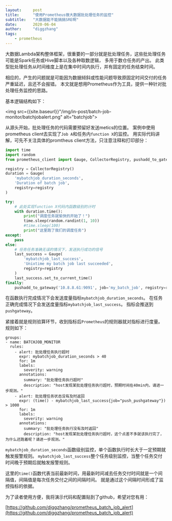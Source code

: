 ```yaml
---
layout:     post
title:      "使用Prometheus做大数据批处理任务的监控"
subtitle:   "大数据能不能搞搞SRE啊"
date:       2020-06-04
author:     "diggzhang"
tags:
    - prometheus
---
```


大数据Lambda架构整体框架，很重要的一部分就是批处理任务，这些批处理任务可能是Spark任务或Hive脚本以及各种取数逻辑，
多用于数仓任务的产出。
此类型批处理任务从时间维度上是在集中时间内执行，并有固定的任务结束时间。

相应的，产生的问题就是可能因为数据倾斜或性能问题导致原固定时间交付的任务严重延迟，且还不会报错。
本文就是想用Prometheus作为工具，提供一种针对批处理任务监控的思路。

基本逻辑结构如下：

<img src={{site.baseurl}}"/img/in-post/batch-job-monitor/batchjobalert.png" alt="batchjob">


从源头开始，批处理任务的代码需要预留好发送metics的位置。
案例中使用prometheus client去实现了`Job A`和任务内`function X`的监控。
用实际代码讲解，可先不关注具体的promtheus client方法，只注意注释和打印部分：

```python
import time
import random
from prometheus_client import Gauge, CollectorRegistry, pushadd_to_gateway

registry = CollectorRegistry()
duration = Gauge(
    'mybatchjob_duration_seconds',
    'Duration of batch job',
    registry=registry
)

try:
    # 此处实现function X代码内函数级别的计时
    with duration.time():
        print("调度任务就愉快的开始了！")
        time.sleep(random.randint(1, 10))
        #time.sleep(100)
        print("这里跑了我们的调度任务")
except:
    pass
else:
    # 任务任务准确无误的情况下，发送执行成功的信号
    last_success = Gauge(
        'mybatchjob_last_success',
        'Unixtime my batch job last succeeded',
        registry=registry
    )
    last_success.set_to_current_time()
finally:
    pushadd_to_gateway('10.8.8.61:9091', job='my_batch_job', registry=registry)
```

在函数执行完成情况下会发送度量指标`mybatchjob_duration_seconds`。
在任务正确完成情况下会发送度量指标`mybatchjob_last_success`。
指标会推送到`pushgateway`。

紧接着就是规则验算环节，收到指标后`Prometheus`的规则器就对指标进行度量。
规则如下：

```
groups:
- name: BATCHJOB_MONITOR
  rules:
    - alert: 批处理任务执行超时
      expr: mybatchjob_duration_seconds > 40
      for: 1m
      labels:
        severity: warning
      annotations:
        summary: "批处理任务执行超时"
        description: "host发现某批处理任务执行超时，预期时间在40min内，请进一步观测。"
    - alert: 批处理任务状态没有及时返回
      expr: (time() - mybatchjob_last_success{job="push_pushgateway"}) > 1000
      for: 1m
      labels:
        severity: warning
      annotations:
        summary: "批处理任务执行没有及时返回"
        description: "host发现某批处理任务执行超时，这个点差不多就该执行完了，为什么还跑着呢？请进一步观测。"
```

`mybatchjob_duration_seconds`函数级别监控，单个函数执行时长大于一定预期就触发报警规则。
`mybatchjob_last_success`整个任务级别监控，当整个任务交付时间晚于预期后就触发报警规则。

这里的`time()`函数代表当前最新时间，用最新时间减去任务交付时间就是一个间隔值，间隔值是每次任务交付之间的间隔时间。
就是通过这个间隔时间形成了监控指标的依据。

为了读者使用方便，我将演示代码和配置贴到了github，希望对您有用：

[https://github.com/diggzhang/prometheus_batch_job_alert](https://github.com/diggzhang/prometheus_batch_job_alert)